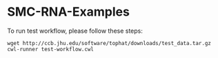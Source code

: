# SMC-RNA-Examples

To run test workflow, please follow these steps:
```
wget http://ccb.jhu.edu/software/tophat/downloads/test_data.tar.gz
cwl-runner test-workflow.cwl
```
